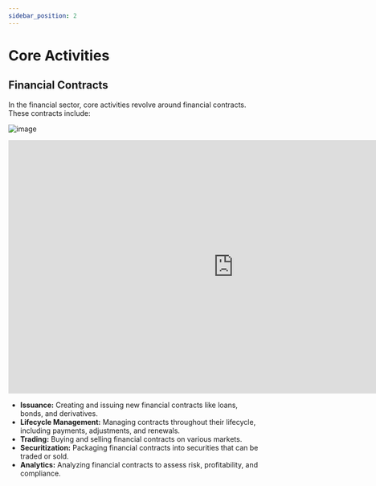 ```yaml
---
sidebar_position: 2
---
```


# Core Activities

## Financial Contracts

In the financial sector, core activities revolve around financial contracts. These contracts include:

![image](../../assets/core_activities_finance.png)

<div align="center">
    <iframe width="896" height="504" src="https://youtube.com/embed/DGbhhUmrwWU?start=130" frameborder="0" allow="accelerometer; autoplay; clipboard-write; encrypted-media; gyroscope; picture-in-picture" allowfullscreen></iframe>
</div>

- **Issuance:** Creating and issuing new financial contracts like loans, bonds, and derivatives.
- **Lifecycle Management:** Managing contracts throughout their lifecycle, including payments, adjustments, and renewals.
- **Trading:** Buying and selling financial contracts on various markets.
- **Securitization:** Packaging financial contracts into securities that can be traded or sold.
- **Analytics:** Analyzing financial contracts to assess risk, profitability, and compliance.
